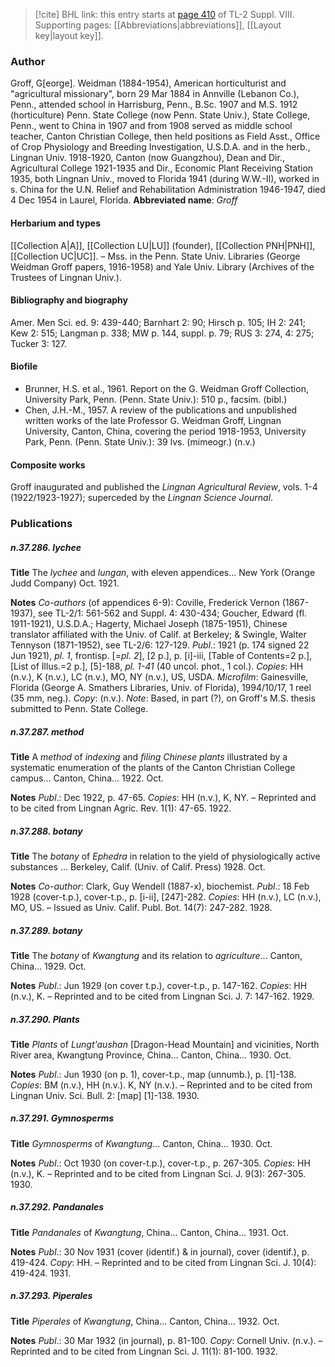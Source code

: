 > [!cite] BHL link: this entry starts at [page 410](https://www.biodiversitylibrary.org/page/33258888) of TL-2 Suppl. VIII.
> Supporting pages: [[Abbreviations|abbreviations]], [[Layout key|layout key]].

### Author

Groff, G\[eorge\]. Weidman (1884-1954), American horticulturist and "agricultural missionary", born 29 Mar 1884 in Annville (Lebanon Co.), Penn., attended school in Harrisburg, Penn., B.Sc. 1907 and M.S. 1912 (horticulture) Penn. State College (now Penn. State Univ.), State College, Penn., went to China in 1907 and from 1908 served as middle school teacher, Canton Christian College, then held positions as Field Asst., Office of Crop Physiology and Breeding Investigation, U.S.D.A. and in the herb., Lingnan Univ. 1918-1920, Canton (now Guangzhou), Dean and Dir., Agricultural College 1921-1935 and Dir., Economic Plant Receiving Station 1935, both Lingnan Univ., moved to Florida 1941 (during W.W.-II), worked in s. China for the U.N. Relief and Rehabilitation Administration 1946-1947, died 4 Dec 1954 in Laurel, Florida. 
**Abbreviated name**: *Groff*

#### Herbarium and types

[[Collection A|A]], [[Collection LU|LU]] (founder), [[Collection PNH|PNH]], [[Collection UC|UC]]. – Mss. in the Penn. State Univ. Libraries (George Weidman Groff papers, 1916-1958) and Yale Univ. Library (Archives of the Trustees of Lingnan Univ.).

#### Bibliography and biography

Amer. Men Sci. ed. 9: 439-440; Barnhart 2: 90; Hirsch p. 105; IH 2: 241; Kew 2: 515; Langman p. 338; MW p. 144, suppl. p. 79; RUS 3: 274, 4: 275; Tucker 3: 127.

#### Biofile

- Brunner, H.S. et al., 1961. Report on the G. Weidman Groff Collection, University Park, Penn. (Penn. State Univ.): 510 p., facsim. (bibl.)
- Chen, J.H.-M., 1957. A review of the publications and unpublished written works of the late Professor G. Weidman Groff, Lingnan University, Canton, China, covering the period 1918-1953, University Park, Penn. (Penn. State Univ.): 39 lvs. (mimeogr.) (n.v.)

#### Composite works

Groff inaugurated and published the *Lingnan Agricultural Review*, vols. 1-4 (1922/1923-1927); superceded by the *Lingnan Science Journal*.

### Publications

##### n.37.286. lychee

**Title**
The *lychee* and *lungan*, with eleven appendices... New York (Orange Judd Company) Oct. 1921.

**Notes**
*Co-authors* (of appendices 6-9): Coville, Frederick Vernon (1867-1937), see TL-2/1: 561-562 and Suppl. 4: 430-434; Goucher, Edward (fl. 1911-1921), U.S.D.A.; Hagerty, Michael Joseph (1875-1951), Chinese translator affiliated with the Univ. of Calif. at Berkeley; & Swingle, Walter Tennyson (1871-1952), see TL-2/6: 127-129.
*Publ*.: 1921 (p. 174 signed 22 Jun 1921), *pl. 1*, frontisp. \[=*pl. 2*\], \[2 p.\], p. \[i\]-iii, \[Table of Contents=2 p.\], \[List of Illus.=2 p.\], \[5\]-188, *pl. 1-41* (40 uncol. phot., 1 col.). *Copies*: HH (n.v.), K (n.v.), LC (n.v.), MO, NY (n.v.), US, USDA. *Microfilm*: Gainesville, Florida (George A. Smathers Libraries, Univ. of Florida), 1994/10/17, 1 reel (35 mm, neg.). *Copy*: (n.v.).
*Note*: Based, in part (?), on Groff's M.S. thesis submitted to Penn. State College.

##### n.37.287. method

**Title**
A *method* of *indexing* and *filing Chinese plants* illustrated by a systematic enumeration of the plants of the Canton Christian College campus... Canton, China... 1922. Oct.

**Notes**
*Publ*.: Dec 1922, p. 47-65. *Copies*: HH (n.v.), K, NY. – Reprinted and to be cited from Lingnan Agric. Rev. 1(1): 47-65. 1922.

##### n.37.288. botany

**Title**
The *botany* of *Ephedra* in relation to the yield of physiologically active substances ... Berkeley, Calif. (Univ. of Calif. Press) 1928. Oct.

**Notes**
*Co-author*: Clark, Guy Wendell (1887-x), biochemist.
*Publ*.: 18 Feb 1928 (cover-t.p.), cover-t.p., p. \[i-ii\], \[247\]-282. *Copies*: HH (n.v.), LC (n.v.), MO, US. – Issued as Univ. Calif. Publ. Bot. 14(7): 247-282. 1928.

##### n.37.289. botany

**Title**
The *botany* of *Kwangtung* and its relation to *agriculture*... Canton, China... 1929. Oct.

**Notes**
*Publ*.: Jun 1929 (on cover t.p.), cover-t.p., p. 147-162. *Copies*: HH (n.v.), K. – Reprinted and to be cited from Lingnan Sci. J. 7: 147-162. 1929.

##### n.37.290. Plants

**Title**
*Plants* of *Lungt'aushan* \[Dragon-Head Mountain\] and vicinities, North River area, Kwangtung Province, China... Canton, China... 1930. Oct.

**Notes**
*Publ*.: Jun 1930 (on p. 1), cover-t.p., map (unnumb.), p. \[1\]-138. *Copies*: BM (n.v.), HH (n.v.). K, NY (n.v.). – Reprinted and to be cited from Lingnan Univ. Sci. Bull. 2: \[map\] \[1\]-138. 1930.

##### n.37.291. Gymnosperms

**Title**
*Gymnosperms* of *Kwangtung*... Canton, China... 1930. Oct.

**Notes**
*Publ*.: Oct 1930 (on cover-t.p.), cover-t.p., p. 267-305. *Copies*: HH (n.v.), K. – Reprinted and to be cited from Lingnan Sci. J. 9(3): 267-305. 1930.

##### n.37.292. Pandanales

**Title**
*Pandanales* of *Kwangtung*, China... Canton, China... 1931. Oct.

**Notes**
*Publ*.: 30 Nov 1931 (cover (identif.) & in journal), cover (identif.), p. 419-424. *Copy*: HH. – Reprinted and to be cited from Lingnan Sci. J. 10(4): 419-424. 1931.

##### n.37.293. Piperales

**Title**
*Piperales* of *Kwangtung*, China... Canton, China... 1932. Oct.

**Notes**
*Publ*.: 30 Mar 1932 (in journal), p. 81-100. *Copy*: Cornell Univ. (n.v.). – Reprinted and to be cited from Lingnan Sci. J. 11(1): 81-100. 1932.


